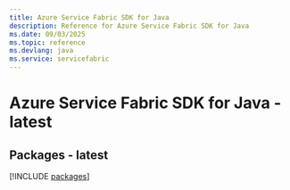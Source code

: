 ```yaml
---
title: Azure Service Fabric SDK for Java
description: Reference for Azure Service Fabric SDK for Java
ms.date: 09/03/2025
ms.topic: reference
ms.devlang: java
ms.service: servicefabric
---
```

# Azure Service Fabric SDK for Java - latest
## Packages - latest
[!INCLUDE [packages](service-fabric-index.md)]